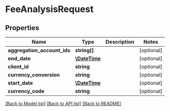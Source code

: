 # FeeAnalysisRequest

## Properties
Name | Type | Description | Notes
------------ | ------------- | ------------- | -------------
**aggregation_account_ids** | **string[]** |  | [optional] 
**end_date** | [**\DateTime**](\DateTime.md) |  | [optional] 
**client_id** | **string** |  | [optional] 
**currency_conversion** | **string** |  | [optional] 
**start_date** | [**\DateTime**](\DateTime.md) |  | [optional] 
**currency_code** | **string** |  | [optional] 

[[Back to Model list]](../README.md#documentation-for-models) [[Back to API list]](../README.md#documentation-for-api-endpoints) [[Back to README]](../README.md)


